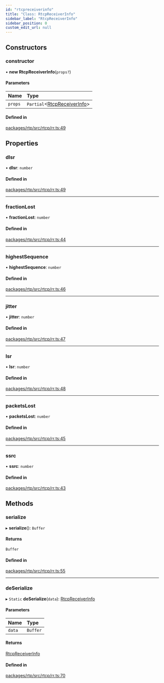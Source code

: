 ```yaml
---
id: "rtcpreceiverinfo"
title: "Class: RtcpReceiverInfo"
sidebar_label: "RtcpReceiverInfo"
sidebar_position: 0
custom_edit_url: null
---
```


## Constructors

### constructor

• **new RtcpReceiverInfo**(`props?`)

#### Parameters

| Name | Type |
| :------ | :------ |
| `props` | `Partial`<[RtcpReceiverInfo](rtcpreceiverinfo.md)\> |

#### Defined in

[packages/rtp/src/rtcp/rr.ts:49](https://github.com/shinyoshiaki/werift-webrtc/blob/9b072fd/packages/rtp/src/rtcp/rr.ts#L49)

## Properties

### dlsr

• **dlsr**: `number`

#### Defined in

[packages/rtp/src/rtcp/rr.ts:49](https://github.com/shinyoshiaki/werift-webrtc/blob/9b072fd/packages/rtp/src/rtcp/rr.ts#L49)

___

### fractionLost

• **fractionLost**: `number`

#### Defined in

[packages/rtp/src/rtcp/rr.ts:44](https://github.com/shinyoshiaki/werift-webrtc/blob/9b072fd/packages/rtp/src/rtcp/rr.ts#L44)

___

### highestSequence

• **highestSequence**: `number`

#### Defined in

[packages/rtp/src/rtcp/rr.ts:46](https://github.com/shinyoshiaki/werift-webrtc/blob/9b072fd/packages/rtp/src/rtcp/rr.ts#L46)

___

### jitter

• **jitter**: `number`

#### Defined in

[packages/rtp/src/rtcp/rr.ts:47](https://github.com/shinyoshiaki/werift-webrtc/blob/9b072fd/packages/rtp/src/rtcp/rr.ts#L47)

___

### lsr

• **lsr**: `number`

#### Defined in

[packages/rtp/src/rtcp/rr.ts:48](https://github.com/shinyoshiaki/werift-webrtc/blob/9b072fd/packages/rtp/src/rtcp/rr.ts#L48)

___

### packetsLost

• **packetsLost**: `number`

#### Defined in

[packages/rtp/src/rtcp/rr.ts:45](https://github.com/shinyoshiaki/werift-webrtc/blob/9b072fd/packages/rtp/src/rtcp/rr.ts#L45)

___

### ssrc

• **ssrc**: `number`

#### Defined in

[packages/rtp/src/rtcp/rr.ts:43](https://github.com/shinyoshiaki/werift-webrtc/blob/9b072fd/packages/rtp/src/rtcp/rr.ts#L43)

## Methods

### serialize

▸ **serialize**(): `Buffer`

#### Returns

`Buffer`

#### Defined in

[packages/rtp/src/rtcp/rr.ts:55](https://github.com/shinyoshiaki/werift-webrtc/blob/9b072fd/packages/rtp/src/rtcp/rr.ts#L55)

___

### deSerialize

▸ `Static` **deSerialize**(`data`): [RtcpReceiverInfo](rtcpreceiverinfo.md)

#### Parameters

| Name | Type |
| :------ | :------ |
| `data` | `Buffer` |

#### Returns

[RtcpReceiverInfo](rtcpreceiverinfo.md)

#### Defined in

[packages/rtp/src/rtcp/rr.ts:70](https://github.com/shinyoshiaki/werift-webrtc/blob/9b072fd/packages/rtp/src/rtcp/rr.ts#L70)
